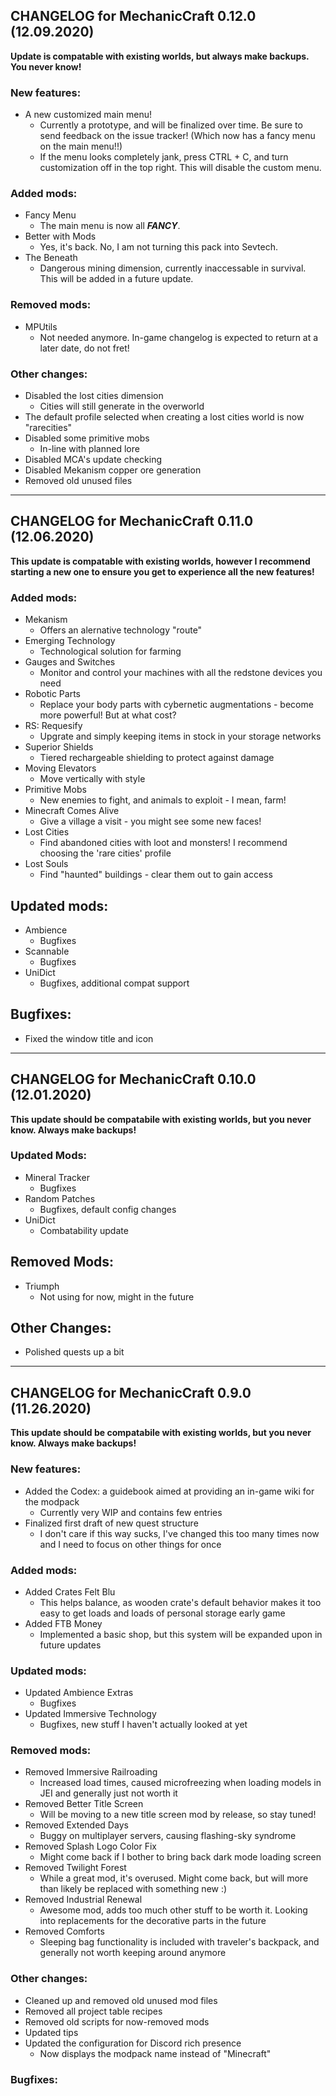 ## CHANGELOG for MechanicCraft 0.12.0 (12.09.2020)

**Update is compatable with existing worlds, but always make backups. You never know!**

### New features:

- A new customized main menu!
  - Currently a prototype, and will be finalized over time. Be sure to send feedback on the issue tracker! (Which now has a fancy menu on the main menu!!)
  - If the menu looks completely jank, press CTRL + C, and turn customization off in the top right. This will disable the custom menu.

### Added mods:
- Fancy Menu
  - The main menu is now all **_FANCY_**.
- Better with Mods
  - Yes, it's back. No, I am not turning this pack into Sevtech.
- The Beneath
  - Dangerous mining dimension, currently inaccessable in survival. This will be added in a future update.

### Removed mods:
- MPUtils
  - Not needed anymore. In-game changelog is expected to return at a later date, do not fret!

### Other changes:
- Disabled the lost cities dimension
  - Cities will still generate in the overworld
- The default profile selected when creating a lost cities world is now "rarecities"
- Disabled some primitive mobs
  - In-line with planned lore
- Disabled MCA's update checking
- Disabled Mekanism copper ore generation
- Removed old unused files

---

## CHANGELOG for MechanicCraft 0.11.0 (12.06.2020)

**This update is compatable with existing worlds, however I recommend starting a new one to ensure you get to experience all the new features!**

### Added mods:
- Mekanism
  - Offers an alernative technology "route"
- Emerging Technology
  - Technological solution for farming
- Gauges and Switches
  - Monitor and control your machines with all the redstone devices you need
- Robotic Parts
  - Replace your body parts with cybernetic augmentations - become more powerful! But at what cost?
- RS: Requesify
  - Upgrate and simply keeping items in stock in your storage networks
- Superior Shields
  - Tiered rechargeable shielding to protect against damage
- Moving Elevators
  - Move vertically with style
- Primitive Mobs
  - New enemies to fight, and animals to exploit - I mean, farm!
- Minecraft Comes Alive
  - Give a village a visit - you might see some new faces!
- Lost Cities
  - Find abandoned cities with loot and monsters! I recommend choosing the 'rare cities' profile
- Lost Souls
  - Find "haunted" buildings - clear them out to gain access

## Updated mods:
- Ambience
  - Bugfixes
- Scannable
  - Bugfixes
- UniDict
  - Bugfixes, additional compat support

## Bugfixes:
- Fixed the window title and icon

---

## CHANGELOG for MechanicCraft 0.10.0 (12.01.2020)

**This update should be compatabile with existing worlds, but you never know. Always make backups!**

### Updated Mods:

- Mineral Tracker
  - Bugfixes
- Random Patches
  - Bugfixes, default config changes
- UniDict
  - Combatability update

## Removed Mods:

- Triumph
  - Not using for now, might in the future

## Other Changes:

- Polished quests up a bit

---

## CHANGELOG for MechanicCraft 0.9.0 (11.26.2020)

**This update should be compatabile with existing worlds, but you never know. Always make backups!**

### New features:

- Added the Codex: a guidebook aimed at providing an in-game wiki for the modpack
  - Currently very WIP and contains few entries
- Finalized first draft of new quest structure
  - I don't care if this way sucks, I've changed this too many times now and I need to focus on other things for once

### Added mods:

- Added Crates Felt Blu
  - This helps balance, as wooden crate's default behavior makes it too easy to get loads and loads of personal storage early game
- Added FTB Money
  - Implemented a basic shop, but this system will be expanded upon in future updates

### Updated mods:

- Updated Ambience Extras
  - Bugfixes
- Updated Immersive Technology
  - Bugfixes, new stuff I haven't actually looked at yet

### Removed mods:

- Removed Immersive Railroading
  - Increased load times, caused microfreezing when loading models in JEI and generally just not worth it
- Removed Better Title Screen
  - Will be moving to a new title screen mod by release, so stay tuned!
- Removed Extended Days
  - Buggy on multiplayer servers, causing flashing-sky syndrome
- Removed Splash Logo Color Fix
  - Might come back if I bother to bring back dark mode loading screen
- Removed Twilight Forest
  - While a great mod, it's overused. Might come back, but will more than likely be replaced with something new :)
- Removed Industrial Renewal
  - Awesome mod, adds too much other stuff to be worth it. Looking into replacements for the decorative parts in the future
- Removed Comforts
  - Sleeping bag functionality is included with traveler's backpack, and generally not worth keeping around anymore


### Other changes:

- Cleaned up and removed old unused mod files
- Removed all project table recipes
- Removed old scripts for now-removed mods
- Updated tips
- Updated the configuration for Discord rich presence
  - Now displays the modpack name instead of "Minecraft"

### Bugfixes: